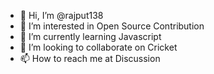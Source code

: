 - 👋 Hi, I’m @rajput138
- 👀 I’m interested in Open Source Contribution
- 🌱 I’m currently learning  Javascript
- 💞️ I’m looking to collaborate on Cricket
- 📫 How to reach me at Discussion

<!---
rajput138/rajput138 is a ✨ special ✨ repository because its `README.md` (this file) appears on your GitHub profile.
You can click the Preview link to take a look at your changes.
--->
